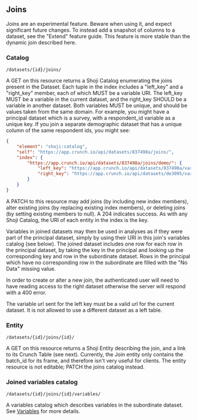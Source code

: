 ## Joins

<aside class="warning">
Joins are an experimental feature. Beware when using it, and expect significant future changes. To instead add a snapshot of columns to a dataset, see the "Extend" feature guide. This feature is more stable than the dynamic join described here.
</aside>

### Catalog

`/datasets/{id}/joins/`

A GET on this resource returns a Shoji Catalog enumerating the joins present in the Dataset. Each tuple in the index includes a "left_key" and a "right_key" member, each of which MUST be a variable URI. The left_key MUST be a variable in the current dataset, and the right_key SHOULD be a variable in another dataset. Both variables MUST be unique, and should be values taken from the same domain. For example, you might have a principal dataset which is a survey, with a respondent_id variable as a unique key. If you join a separate demographic dataset that has a unique column of the same respondent ids, you might see:

```json
{
    "element": "shoji:catalog",
    "self": "https://app.crunch.io/api/datasets/837498a/joins/",
    "index": {
        "https://app.crunch.io/api/datasets/837498a/joins/demo/": {
            "left_key": "https://app.crunch.io/api/datasets/837498a/variables/1ef71d/",
            "right_key": "https://app.crunch.io/api/datasets/de3095/variables/19471d/"
        }
    }
}
```

A PATCH to this resource may add joins (by including new index members), alter existing joins (by replacing existing index members), or deleting joins (by setting existing members to null). A 204 indicates success. As with any Shoji Catalog, the URI of each entity in the index is the key.

Variables in joined datasets may then be used in analyses as if they were part of the principal dataset, simply by using their URI in this join's variables catalog (see below). The joined dataset includes one row for each row in the principal dataset, by taking the key in the principal and looking up the corresponding key and row in the subordinate dataset. Rows in the principal which have no corresponding row in the subordinate are filled with the "No Data" missing value.

In order to create or alter a new join, the authenticated user will need to have reading access to the right dataset otherwise the server will respond with a 400 error.

The variable url sent for the left key must be a valid url for the current dataset. It is not allowed to use a different dataset as a left table.

### Entity

`/datasets/{id}/joins/{id}/`

A GET on this resource returns a Shoji Entity describing the join, and a link to its Crunch Table (see next). Currently, the Join entity only contains the batch_id for its frame, and therefore isn't very useful for clients. The entity resource is not editable; PATCH the joins catalog instead.

### Joined variables catalog

`/datasets/{id}/joins/{id}/variables/`

A variables catalog which describes variables in the subordinate dataset. See [Variables](#variables) for more details.
